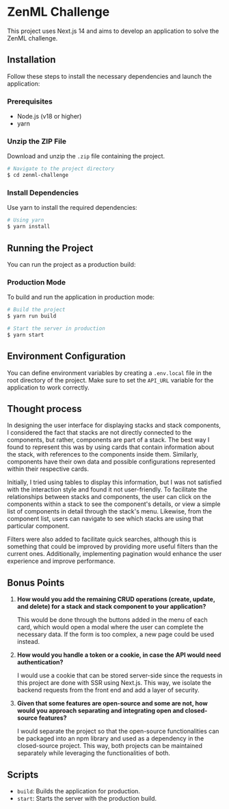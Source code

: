 # ZenML Challenge

This project uses Next.js 14 and aims to develop an application to solve the ZenML challenge.

## Installation

Follow these steps to install the necessary dependencies and launch the application:

### Prerequisites

- Node.js (v18 or higher)
- yarn

### Unzip the ZIP File

Download and unzip the `.zip` file containing the project.

```bash
# Navigate to the project directory
$ cd zenml-challenge
```

### Install Dependencies

Use yarn to install the required dependencies:

```bash
# Using yarn
$ yarn install
```

## Running the Project

You can run the project as a production build:

### Production Mode

To build and run the application in production mode:

```bash
# Build the project
$ yarn run build

# Start the server in production
$ yarn start
```

## Environment Configuration

You can define environment variables by creating a `.env.local` file in the root directory of the project. Make sure to set the `API_URL` variable for the application to work correctly.

## Thought process

In designing the user interface for displaying stacks and stack components, I considered the fact that stacks are not directly connected to the components, but rather, components are part of a stack. The best way I found to represent this was by using cards that contain information about the stack, with references to the components inside them. Similarly, components have their own data and possible configurations represented within their respective cards.

Initially, I tried using tables to display this information, but I was not satisfied with the interaction style and found it not user-friendly. To facilitate the relationships between stacks and components, the user can click on the components within a stack to see the component's details, or view a simple list of components in detail through the stack's menu. Likewise, from the component list, users can navigate to see which stacks are using that particular component.

Filters were also added to facilitate quick searches, although this is something that could be improved by providing more useful filters than the current ones. Additionally, implementing pagination would enhance the user experience and improve performance.

## Bonus Points

1. **How would you add the remaining CRUD operations (create, update, and delete) for a stack and stack component to your application?**

   This would be done through the buttons added in the menu of each card, which would open a modal where the user can complete the necessary data. If the form is too complex, a new page could be used instead.

2. **How would you handle a token or a cookie, in case the API would need authentication?**

   I would use a cookie that can be stored server-side since the requests in this project are done with SSR using Next.js. This way, we isolate the backend requests from the front end and add a layer of security.

3. **Given that some features are open-source and some are not, how would you approach separating and integrating open and closed-source features?**

   I would separate the project so that the open-source functionalities can be packaged into an npm library and used as a dependency in the closed-source project. This way, both projects can be maintained separately while leveraging the functionalities of both.

## Scripts

- `build`: Builds the application for production.
- `start`: Starts the server with the production build.
